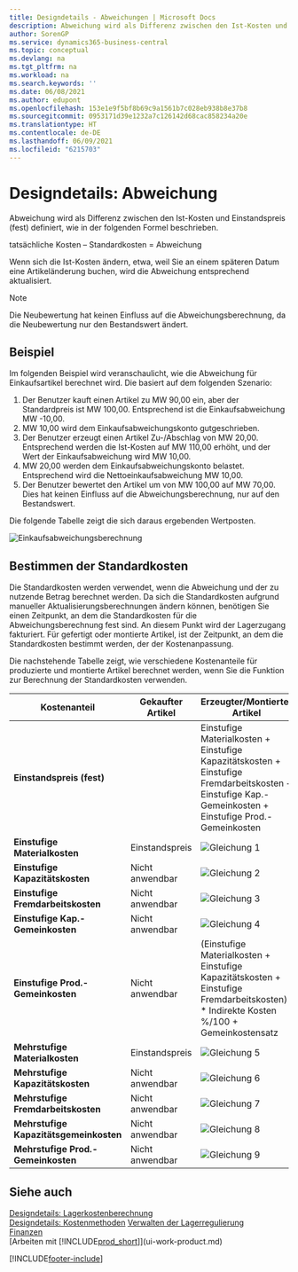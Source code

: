 ```yaml
---
title: Designdetails - Abweichungen | Microsoft Docs
description: Abweichung wird als Differenz zwischen den Ist-Kosten und Einstandspreis (fest) definiert, wie in der folgenden Formel beschrieben.
author: SorenGP
ms.service: dynamics365-business-central
ms.topic: conceptual
ms.devlang: na
ms.tgt_pltfrm: na
ms.workload: na
ms.search.keywords: ''
ms.date: 06/08/2021
ms.author: edupont
ms.openlocfilehash: 153e1e9f5bf8b69c9a1561b7c028eb938b8e37b8
ms.sourcegitcommit: 0953171d39e1232a7c126142d68cac858234a20e
ms.translationtype: HT
ms.contentlocale: de-DE
ms.lasthandoff: 06/09/2021
ms.locfileid: "6215703"
---
```

# <a name="design-details-variance"></a>Designdetails: Abweichung
Abweichung wird als Differenz zwischen den Ist-Kosten und Einstandspreis (fest) definiert, wie in der folgenden Formel beschrieben.  

 tatsächliche Kosten – Standardkosten = Abweichung  

 Wenn sich die Ist-Kosten ändern, etwa, weil Sie an einem späteren Datum eine Artikeländerung buchen, wird die Abweichung entsprechend aktualisiert.  

> [!NOTE]  
>  Die Neubewertung hat keinen Einfluss auf die Abweichungsberechnung, da die Neubewertung nur den Bestandswert ändert.  

## <a name="example"></a>Beispiel  
 Im folgenden Beispiel wird veranschaulicht, wie die Abweichung für Einkaufsartikel berechnet wird. Die basiert auf dem folgenden Szenario:  

1.  Der Benutzer kauft einen Artikel zu MW 90,00 ein, aber der Standardpreis ist MW 100,00. Entsprechend ist die Einkaufsabweichung MW -10,00.  
2.  MW 10,00 wird dem Einkaufsabweichungskonto gutgeschrieben.  
3.  Der Benutzer erzeugt einen Artikel Zu-/Abschlag von MW 20,00. Entsprechend werden die Ist-Kosten auf MW 110,00 erhöht, und der Wert der Einkaufsabweichung wird MW 10,00.  
4.  MW 20,00 werden dem Einkaufsabweichungskonto belastet. Entsprechend wird die Nettoeinkaufsabweichung MW 10,00.  
5.  Der Benutzer bewertet den Artikel um von MW 100,00 auf MW 70,00. Dies hat keinen Einfluss auf die Abweichungsberechnung, nur auf den Bestandswert.  

 Die folgende Tabelle zeigt die sich daraus ergebenden Wertposten.  

 ![Einkaufsabweichungsberechnung](media/design_details_inventory_costing_11_purchase_variance.png "Einkaufsabweichungsberechnung")  

## <a name="determining-the-standard-cost"></a>Bestimmen der Standardkosten  
 Die Standardkosten werden verwendet, wenn die Abweichung und der zu nutzende Betrag berechnet werden. Da sich die Standardkosten aufgrund manueller Aktualisierungsberechnungen ändern können, benötigen Sie einen Zeitpunkt, an dem die Standardkosten für die Abweichungsberechnung fest sind. An diesem Punkt wird der Lagerzugang fakturiert. Für gefertigt oder montierte Artikel, ist der Zeitpunkt, an dem die Standardkosten bestimmt werden, der der Kostenanpassung.  

 Die nachstehende Tabelle zeigt, wie verschiedene Kostenanteile für produzierte und montierte Artikel berechnet werden, wenn Sie die Funktion zur Berechnung der Standardkosten verwenden.  

|Kostenanteil|Gekaufter Artikel|Erzeugter/Montierter Artikel|  
|----------------|--------------------|------------------------------|  
|**Einstandspreis (fest)**||Einstufige Materialkosten + Einstufige Kapazitätskosten + Einstufige Fremdarbeitskosten + Einstufige Kap.-Gemeinkosten + Einstufige Prod.-Gemeinkosten|  
|**Einstufige Materialkosten**|Einstandspreis|![Gleichung 1](media/design_details_inventory_costing_11_equation_1.png "Gleichung 1")|  
|**Einstufige Kapazitätskosten**|Nicht anwendbar|![Gleichung 2](media/design_details_inventory_costing_11_equation_2.png "Gleichung 2")|  
|**Einstufige Fremdarbeitskosten**|Nicht anwendbar|![Gleichung 3](media/design_details_inventory_costing_11_equation_3.png "Gleichung 3")|  
|**Einstufige Kap.-Gemeinkosten**|Nicht anwendbar|![Gleichung 4](media/design_details_inventory_costing_11_equation_4.png "Gleichung 4")|  
|**Einstufige Prod.-Gemeinkosten**|Nicht anwendbar|(Einstufige Materialkosten + Einstufige Kapazitätskosten + Einstufige Fremdarbeitskosten) * Indirekte Kosten %/100 + Gemeinkostensatz|  
|**Mehrstufige Materialkosten**|Einstandspreis|![Gleichung 5](media/design_details_inventory_costing_11_equation_5.png "Gleichung 5")|  
|**Mehrstufige Kapazitätskosten**|Nicht anwendbar|![Gleichung 6](media/design_details_inventory_costing_11_equation_6.png "Gleichung 6")|  
|**Mehrstufige Fremdarbeitskosten**|Nicht anwendbar|![Gleichung 7](media/design_details_inventory_costing_11_equation_7.png "Gleichung 7")|  
|**Mehrstufige Kapazitätsgemeinkosten**|Nicht anwendbar|![Gleichung 8](media/design_details_inventory_costing_11_equation_8.png "Gleichung 8")|  
|**Mehrstufige Prod.-Gemeinkosten**|Nicht anwendbar|![Gleichung 9](media/design_details_inventory_costing_11_equation_9.png "Gleichung 9")|  

## <a name="see-also"></a>Siehe auch  
 [Designdetails: Lagerkostenberechnung](design-details-inventory-costing.md)   
 [Designdetails: Kostenmethoden](design-details-costing-methods.md) [Verwalten der Lagerregulierung](finance-manage-inventory-costs.md)  
 [Finanzen](finance.md)  
 [Arbeiten mit [!INCLUDE[prod_short](includes/prod_short.md)]](ui-work-product.md)


[!INCLUDE[footer-include](includes/footer-banner.md)]